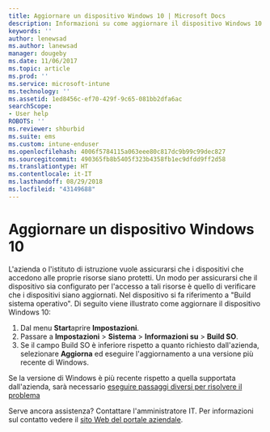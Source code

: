 ```yaml
---
title: Aggiornare un dispositivo Windows 10 | Microsoft Docs
description: Informazioni su come aggiornare il dispositivo Windows 10 per accedere alle risorse aziendali.
keywords: ''
author: lenewsad
ms.author: lanewsad
manager: dougeby
ms.date: 11/06/2017
ms.topic: article
ms.prod: ''
ms.service: microsoft-intune
ms.technology: ''
ms.assetid: 1ed8456c-ef70-429f-9c65-081bb2dfa6ac
searchScope:
- User help
ROBOTS: ''
ms.reviewer: shburbid
ms.suite: ems
ms.custom: intune-enduser
ms.openlocfilehash: 4006f5784115a063eee80c817dc9b99c99dec827
ms.sourcegitcommit: 490365fb8b5405f323b4358fb1ec9dfdd9ff2d58
ms.translationtype: HT
ms.contentlocale: it-IT
ms.lasthandoff: 08/29/2018
ms.locfileid: "43149688"
---
```

# <a name="update-your-windows-10-device"></a>Aggiornare un dispositivo Windows 10

L'azienda o l'istituto di istruzione vuole assicurarsi che i dispositivi che accedono alle proprie risorse siano protetti. Un modo per assicurarsi che il dispositivo sia configurato per l'accesso a tali risorse è quello di verificare che i dispositivi siano aggiornati. Nel dispositivo si fa riferimento a "Build sistema operativo". Di seguito viene illustrato come aggiornare il dispositivo Windows 10:

1. Dal menu **Start**aprire **Impostazioni**.
2. Passare a **Impostazioni** > **Sistema** > **Informazioni su** > **Build SO**.
3. Se il campo Build SO è inferiore rispetto a quanto richiesto dall'azienda, selezionare **Aggiorna** ed eseguire l'aggiornamento a una versione più recente di Windows.

Se la versione di Windows è più recente rispetto a quella supportata dall'azienda, sarà necessario [eseguire passaggi diversi per risolvere il problema](your-windows-version-isnt-yet-supported.md)

Serve ancora assistenza? Contattare l'amministratore IT. Per informazioni sul contatto vedere il [sito Web del portale aziendale](https://go.microsoft.com/fwlink/?linkid=2010980).
